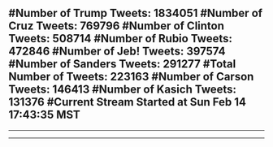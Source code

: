 #Number of Trump Tweets: 1834051
#Number of Cruz Tweets: 769796
#Number of Clinton Tweets: 508714
#Number of Rubio Tweets: 472846
#Number of Jeb! Tweets: 397574
#Number of Sanders Tweets: 291277
#Total Number of Tweets: 223163 
#Number of Carson Tweets: 146413
#Number of Kasich Tweets: 131376
#Current Stream Started at Sun Feb 14 17:43:35 MST
---
---
---
